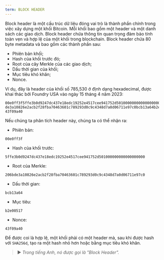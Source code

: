 ```yaml
---
term: BLOCK HEADER
---
```


Block header là một cấu trúc dữ liệu đóng vai trò là thành phần chính trong việc xây dựng một khối Bitcoin. Mỗi khối bao gồm một header và một danh sách các giao dịch. Block header chứa thông tin quan trọng đảm bảo tính toàn vẹn và hợp lệ của một khối trong blockchain. Block header chứa 80 byte metadata và bao gồm các thành phần sau:
* Phiên bản khối;
* Hash của khối trước đó;
* Root của cây Merkle của các giao dịch;
* Dấu thời gian của khối;
* Mục tiêu khó khăn;
* Nonce.

Ví dụ, đây là header của khối số 785,530 ở định dạng hexadecimal, được khai thác bởi Foundry USA vào ngày 15 tháng 4 năm 2023:

```text
00e0ff3f5ffe3b0d9247dc437e18edc19252e4517cee941752d501000000000000000000206b
de3a10826e2acb2f28fba70463601c789293d0c9c4348d7a0d06711e97c0bcb13a64b2e00517
43f09a40
```

Nếu chúng ta phân tích header này, chúng ta có thể nhận ra:
* Phiên bản:

```text
00e0ff3f
```

* Hash của khối trước:

```text
5ffe3b0d9247dc437e18edc19252e4517cee941752d501000000000000000000
```

* Root của Merkle:

```text
206bde3a10826e2acb2f28fba70463601c789293d0c9c4348d7a0d06711e97c0
```

* Dấu thời gian:

```text
bcb13a64
```

* Mục tiêu:

```text
b2e00517
```

* Nonce:

```text
43f09a40
```

Để được coi là hợp lệ, một khối phải có một header mà, sau khi được hash với `SHA256d`, tạo ra một hash nhỏ hơn hoặc bằng mục tiêu khó khăn.

> ► *Trong tiếng Anh, nó được gọi là "Block Header".*
